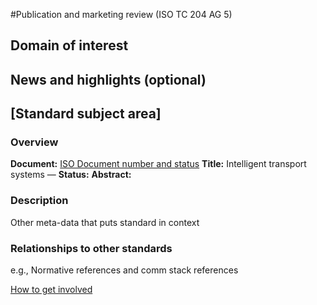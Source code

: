 #Publication and marketing review (ISO TC 204 AG 5)

## Domain of interest

## News and highlights (optional) 

## [Standard subject area]

### Overview

**Document:** [ISO Document number and status](index.md)
**Title:** Intelligent transport systems —
**Status:** 
**Abstract:** 

### Description

Other meta-data that puts standard in context

### Relationships to other standards

e.g., Normative references and comm stack references

[How to get involved](../contact.md)
